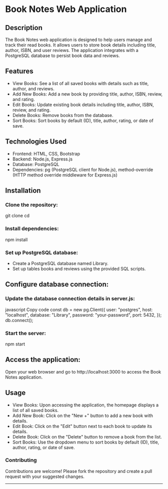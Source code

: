 # Book Notes Web Application #
## Description ##
The Book Notes web application is designed to help users manage and track their read books. It allows users to store book details including title, author, ISBN, and user reviews. The application integrates with a PostgreSQL database to persist book data and reviews.

## Features ##
- View Books: See a list of all saved books with details such as title, author, and reviews.
- Add New Books: Add a new book by providing title, author, ISBN, review, and rating.
- Edit Books: Update existing book details including title, author, ISBN, review, and rating.
- Delete Books: Remove books from the database.
- Sort Books: Sort books by default (ID), title, author, rating, or date of save.
## Technologies Used
- Frontend: HTML, CSS, Bootstrap
- Backend: Node.js, Express.js
- Database: PostgreSQL
- Dependencies: pg (PostgreSQL client for Node.js), method-override (HTTP method override middleware for Express.js)
## Installation

### Clone the repository:
git clone <repository-url>
cd <repository-name>

### Install dependencies:
npm install

### Set up PostgreSQL database:

- Create a PostgreSQL database named Library.
- Set up tables books and reviews using the provided SQL scripts.

## Configure database connection:

### Update the database connection details in server.js:
javascript
Copy code
const db = new pg.Client({
    user: "postgres",
    host: "localhost",
    database: "Library",
    password: "your-password",
    port: 5432,
});
db.connect();

### Start the server:
npm start

## Access the application:
Open your web browser and go to http://localhost:3000 to access the Book Notes application.

## Usage
- View Books: Upon accessing the application, the homepage displays a list of all saved books.
- Add New Book: Click on the "New +" button to add a new book with details.
- Edit Book: Click on the "Edit" button next to each book to update its details.
- Delete Book: Click on the "Delete" button to remove a book from the list.
- Sort Books: Use the dropdown menu to sort books by default (ID), title, author, rating, or date of save.
### Contributing
Contributions are welcome! Please fork the repository and create a pull request with your suggested changes.

---